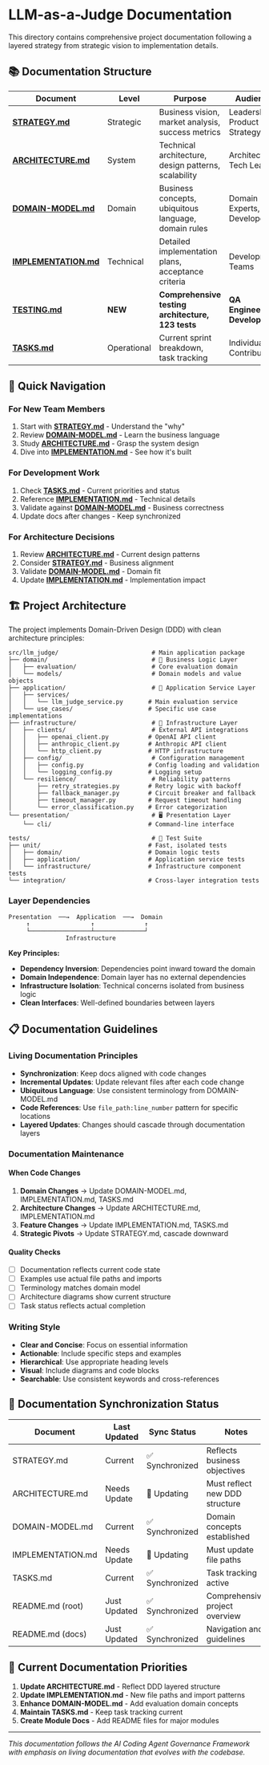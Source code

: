 # LLM-as-a-Judge Documentation

This directory contains comprehensive project documentation following a layered strategy from strategic vision to implementation details.

## 📚 Documentation Structure

| Document | Level | Purpose | Audience |
|----------|-------|---------|----------|
| **[STRATEGY.md](STRATEGY.md)** | Strategic | Business vision, market analysis, success metrics | Leadership, Product Strategy |
| **[ARCHITECTURE.md](ARCHITECTURE.md)** | System | Technical architecture, design patterns, scalability | Architects, Tech Leads |
| **[DOMAIN-MODEL.md](DOMAIN-MODEL.md)** | Domain | Business concepts, ubiquitous language, domain rules | Domain Experts, Developers |
| **[IMPLEMENTATION.md](IMPLEMENTATION.md)** | Technical | Detailed implementation plans, acceptance criteria | Development Teams |
| **[TESTING.md](TESTING.md)** | **NEW** | **Comprehensive testing architecture, 123 tests** | **QA Engineers, Developers** |
| **[TASKS.md](TASKS.md)** | Operational | Current sprint breakdown, task tracking | Individual Contributors |

## 🧭 Quick Navigation

### For New Team Members
1. Start with **[STRATEGY.md](STRATEGY.md)** - Understand the "why"
2. Review **[DOMAIN-MODEL.md](DOMAIN-MODEL.md)** - Learn the business language
3. Study **[ARCHITECTURE.md](ARCHITECTURE.md)** - Grasp the system design
4. Dive into **[IMPLEMENTATION.md](IMPLEMENTATION.md)** - See how it's built

### For Development Work
1. Check **[TASKS.md](TASKS.md)** - Current priorities and status
2. Reference **[IMPLEMENTATION.md](IMPLEMENTATION.md)** - Technical details
3. Validate against **[DOMAIN-MODEL.md](DOMAIN-MODEL.md)** - Business correctness
4. Update docs after changes - Keep synchronized

### For Architecture Decisions
1. Review **[ARCHITECTURE.md](ARCHITECTURE.md)** - Current design patterns
2. Consider **[STRATEGY.md](STRATEGY.md)** - Business alignment
3. Validate **[DOMAIN-MODEL.md](DOMAIN-MODEL.md)** - Domain fit
4. Update **[IMPLEMENTATION.md](IMPLEMENTATION.md)** - Implementation impact

## 🏗️ Project Architecture

The project implements Domain-Driven Design (DDD) with clean architecture principles:

```
src/llm_judge/                          # Main application package
├── domain/                             # 🧠 Business Logic Layer
│   ├── evaluation/                     # Core evaluation domain
│   └── models/                         # Domain models and value objects
├── application/                        # 🔧 Application Service Layer
│   ├── services/
│   │   └── llm_judge_service.py       # Main evaluation service
│   └── use_cases/                     # Specific use case implementations
├── infrastructure/                     # 🔌 Infrastructure Layer
│   ├── clients/                        # External API integrations
│   │   ├── openai_client.py           # OpenAI API client
│   │   ├── anthropic_client.py        # Anthropic API client
│   │   └── http_client.py             # HTTP infrastructure
│   ├── config/                         # Configuration management
│   │   ├── config.py                  # Config loading and validation
│   │   └── logging_config.py          # Logging setup
│   └── resilience/                     # Reliability patterns
│       ├── retry_strategies.py        # Retry logic with backoff
│       ├── fallback_manager.py        # Circuit breaker and fallback
│       ├── timeout_manager.py         # Request timeout handling
│       └── error_classification.py    # Error categorization
└── presentation/                       # 🖥️ Presentation Layer
    └── cli/                           # Command-line interface

tests/                                  # 🧪 Test Suite
├── unit/                              # Fast, isolated tests
│   ├── domain/                        # Domain logic tests
│   ├── application/                   # Application service tests
│   └── infrastructure/                # Infrastructure component tests
└── integration/                       # Cross-layer integration tests
```

### Layer Dependencies
```
Presentation  ──→  Application  ──→  Domain
     ↑                 ↑              ↑
     └─────────────────┴──────────────┘
                Infrastructure
```

**Key Principles:**
- **Dependency Inversion**: Dependencies point inward toward the domain
- **Domain Independence**: Domain layer has no external dependencies
- **Infrastructure Isolation**: Technical concerns isolated from business logic
- **Clean Interfaces**: Well-defined boundaries between layers

## 📋 Documentation Guidelines

### Living Documentation Principles
- **Synchronization**: Keep docs aligned with code changes
- **Incremental Updates**: Update relevant files after each code change
- **Ubiquitous Language**: Use consistent terminology from DOMAIN-MODEL.md
- **Code References**: Use `file_path:line_number` pattern for specific locations
- **Layered Updates**: Changes should cascade through documentation layers

### Documentation Maintenance

#### When Code Changes
1. **Domain Changes** → Update DOMAIN-MODEL.md, IMPLEMENTATION.md, TASKS.md
2. **Architecture Changes** → Update ARCHITECTURE.md, IMPLEMENTATION.md
3. **Feature Changes** → Update IMPLEMENTATION.md, TASKS.md
4. **Strategic Pivots** → Update STRATEGY.md, cascade downward

#### Quality Checks
- [ ] Documentation reflects current code state
- [ ] Examples use actual file paths and imports
- [ ] Terminology matches domain model
- [ ] Architecture diagrams show current structure
- [ ] Task status reflects actual completion

### Writing Style
- **Clear and Concise**: Focus on essential information
- **Actionable**: Include specific steps and examples
- **Hierarchical**: Use appropriate heading levels
- **Visual**: Include diagrams and code blocks
- **Searchable**: Use consistent keywords and cross-references

## 🔄 Documentation Synchronization Status

| Document | Last Updated | Sync Status | Notes |
|----------|--------------|-------------|-------|
| STRATEGY.md | Current | ✅ Synchronized | Reflects business objectives |
| ARCHITECTURE.md | Needs Update | 🔄 Updating | Must reflect new DDD structure |
| DOMAIN-MODEL.md | Current | ✅ Synchronized | Domain concepts established |
| IMPLEMENTATION.md | Needs Update | 🔄 Updating | Must update file paths |
| TASKS.md | Current | ✅ Synchronized | Task tracking active |
| README.md (root) | Just Updated | ✅ Synchronized | Comprehensive project overview |
| README.md (docs) | Just Updated | ✅ Synchronized | Navigation and guidelines |

## 🎯 Current Documentation Priorities

1. **Update ARCHITECTURE.md** - Reflect DDD layered structure
2. **Update IMPLEMENTATION.md** - New file paths and import patterns
3. **Enhance DOMAIN-MODEL.md** - Add evaluation domain concepts
4. **Maintain TASKS.md** - Keep task tracking current
5. **Create Module Docs** - Add README files for major modules

---

*This documentation follows the AI Coding Agent Governance Framework with emphasis on living documentation that evolves with the codebase.*